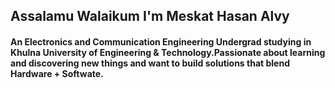 ##  Assalamu Walaikum  I'm Meskat Hasan Alvy 
#### An Electronics and Communication Engineering Undergrad studying in Khulna University of Engineering & Technology.Passionate about learning and discovering new things and want to build solutions that blend Hardware + Softwate.
